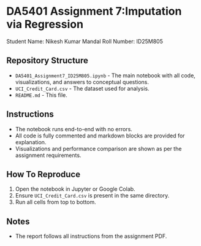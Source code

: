 # DA5401 Assignment 7:Imputation via Regression

Student Name: Nikesh Kumar Mandal 
Roll Number: ID25M805

## Repository Structure

- `DA5401_Assignment7_ID25M805.ipynb` - The main notebook with all code, visualizations, and answers to conceptual questions.
- `UCI_Credit_Card.csv` - The dataset used for analysis.
- `README.md` - This file.

## Instructions

- The notebook runs end-to-end with no errors.
- All code is fully commented and markdown blocks are provided for explanation.
- Visualizations and performance comparison are shown as per the assignment requirements.

## How To Reproduce

1. Open the notebook in Jupyter or Google Colab.
2. Ensure `UCI_Credit_Card.csv` is present in the same directory.
3. Run all cells from top to bottom.

## Notes

- The report follows all instructions from the assignment PDF.


